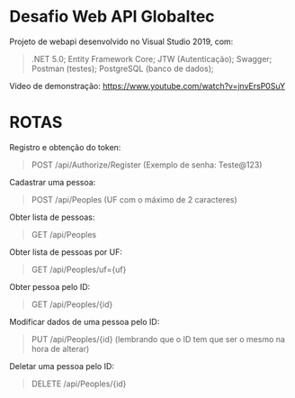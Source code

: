 # Desafio Web API Globaltec

Projeto de webapi desenvolvido no Visual Studio 2019, com:

  > .NET 5.0;
  > Entity Framework Core;
  > JTW (Autenticação);
  > Swagger;
  > Postman (testes);
  > PostgreSQL (banco de dados);

Video de demonstração: https://www.youtube.com/watch?v=jnvErsP0SuY

# ROTAS

Registro e obtenção do token:
  > POST /api/Authorize/Register (Exemplo de senha: Teste@123)

Cadastrar uma pessoa:
  > POST /api/Peoples (UF com o máximo de 2 caracteres)

Obter lista de pessoas:
  > GET /api/Peoples

Obter lista de pessoas por UF:
  > GET /api/Peoples/uf={uf}

Obter pessoa pelo ID:
  > GET /api/Peoples/{id}

Modificar dados de uma pessoa pelo ID:
  > PUT /api/Peoples/{id} (lembrando que o ID tem que ser o mesmo na hora de alterar)

Deletar uma pessoa pelo ID:
  > DELETE /api/Peoples/{id}
